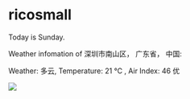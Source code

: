 # ricosmall

Today is Sunday.

Weather infomation of 深圳市南山区， 广东省， 中国: 

Weather: 多云, Temperature: 21 ℃ , Air Index: 46 优

<img src="https://github-readme-stats.vercel.app/api?username=ricosmall&show_icons=true" />
